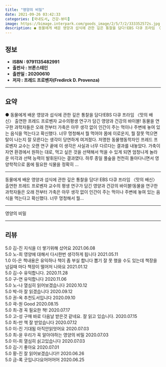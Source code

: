 ```yaml
---
title: "영양의 비밀"
date: 2021-09-26 03:42:33
categories: [국내도서, 건강-뷰티]
image: https://bimage.interpark.com/goods_image/2/5/7/2/333352572s.jpg
description: ● 동물에게 배운 영양과 섭식에 관한 깊은 통찰을 담다!EBS 다큐 프라임 〈맛의 배신〉 출연한 프레드 프로벤자 교수의평생 연구가 담긴 영양과 건강의 바이블! 동물을 연구한 과학자들은 오래 전부터 가축은 아무 생각 없이 인간이 주는 먹이나 주변에 놓여 있는 음식을 먹는다고 확신했다.
---
```


## **정보**

- **ISBN : 9791135482991**
- **출판사 : 브론스테인**
- **출판일 : 20200610**
- **저자 : 프레드 프로벤자(Fredirck D. Provenza)**

------



## **요약**

●  동물에게 배운 영양과 섭식에 관한 깊은 통찰을 담다!EBS 다큐 프라임 〈맛의 배신〉 출연한 프레드 프로벤자 교수의평생 연구가 담긴 영양과 건강의 바이블! 동물을 연구한 과학자들은 오래 전부터 가축은 아무 생각 없이 인간이 주는 먹이나 주변에 놓여 있는 음식을 먹는다고 확신했다. 너무 멍청해서 뭘 먹어야 몸에 이로운지, 뭘 잘못 먹으면 탈이 나는지 잘 모른다는 생각이 당연하게 여겨졌다. 저명한 동물행동학자인 프레드 프로벤자 교수는 오랜 연구 끝에 이 생각은 사실과 너무 다르다는 결과를 내놓았다. 가축이 자연 환경에서 원하는 대로, 먹고 싶은 것을 선택해서 먹을 수 있게 되면 엄청나게 놀라운 미각과 선택 능력이 발휘된다는 결과였다. 하루 종일 풀숲을 천천히 돌아다니면서 영양학적으로 몸에 필요한 식물을 정확히 ...

------

동물에게 배운 영양과 섭식에 관한 깊은 통찰을 담다!
EBS 다큐 프라임 〈맛의 배신〉 출연한 프레드 프로벤자 교수의
평생 연구가 담긴 영양과 건강의 바이블!동물을 연구한 과학자들은 오래 전부터 가축은 아무 생각 없이 인간이 주는 먹이나 주변에 놓여 있는 음식을 먹는다고 확신했다. 너무 멍청해서 뭘... 

------


영양의 비밀 

------


## **리뷰** 

5.0 김-진 지식을 더 쌓기위해 샀어요 2021.06.08 <br/>5.0 노-희 영양에 대해서 다시한번 생각하게 됩니다 2021.05.11 <br/>1.0 이-은 책내용은 유익하나 책이 좀 부실 합니다
뽑기 잘 못 했을 수도 있는데
책장을 넘길때 마다 책장이 떨어저 나와요 2021.01.12 <br/>5.0 김-수 유익합니다. 2020.11.28 <br/>5.0 구-연 유익합니다 2020.11.06 <br/>5.0 노-나 열심히 읽어보겠습니다 2020.10.12 <br/>5.0 박-아 잘 읽겠습니다 2020.09.12 <br/>5.0 권-옥 추천도서입니다 2020.09.10 <br/>5.0 곽-원 Good 2020.08.15 <br/>5.0 최-경 꼭 필요한 책! 2020.07.17 <br/>5.0 고-성 구매 바로 다음날 받은것 같네요. 잘 읽고 있습니다. 2020.07.15 <br/>5.0 최-만 책 잘 받았습니다 2020.07.12 <br/>5.0 이-진 기대됨 아직안읽엇어요 2020.07.03 <br/>5.0 최-윤 우리가 꼭 알아야하는 영양의 비밀 2020.07.03 <br/>5.0 이-희 열심히 싥고있습니다 2020.07.03 <br/>5.0 김-기 좋아요  2020.07.01 <br/>5.0 황-진 잘 읽어보겠습니다!! 2020.06.26 <br/>5.0 금-록 굿입니다요어어어어 2020.06.25 <br/>